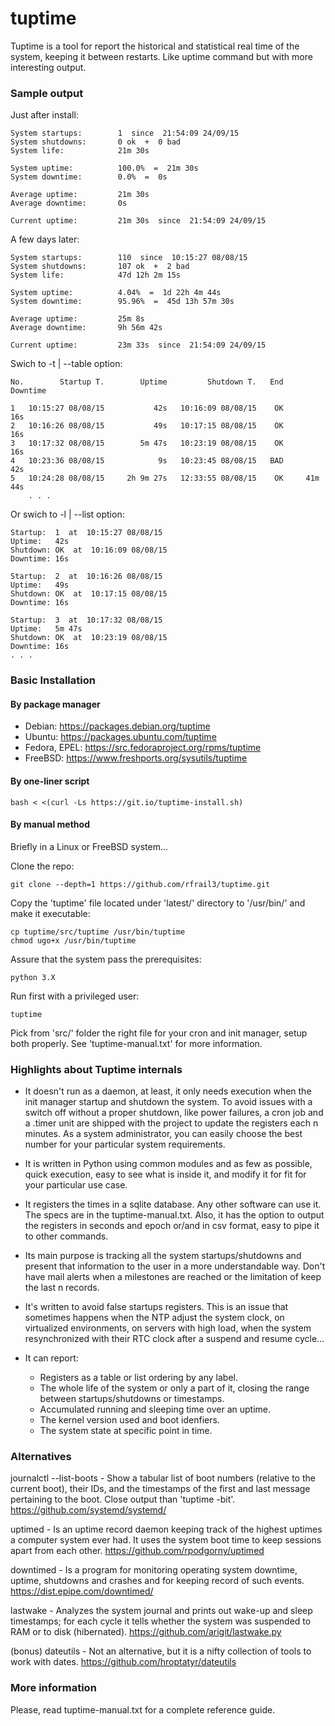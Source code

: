 tuptime
=======

Tuptime is a tool for report the historical and statistical real time of the system, keeping it between restarts. Like uptime command but with more interesting output.


### Sample output

Just after install:

	System startups:        1  since  21:54:09 24/09/15
	System shutdowns:       0 ok  +  0 bad
	System life:            21m 30s

	System uptime:          100.0%  =  21m 30s
	System downtime:        0.0%  =  0s

	Average uptime:         21m 30s
	Average downtime:       0s

	Current uptime:         21m 30s  since  21:54:09 24/09/15

A few days later:

	System startups:        110  since  10:15:27 08/08/15
	System shutdowns:       107 ok  +  2 bad
	System life:            47d 12h 2m 15s

	System uptime:          4.04%  =  1d 22h 4m 44s
	System downtime:        95.96%  =  45d 13h 57m 30s

	Average uptime:         25m 8s
	Average downtime:       9h 56m 42s

	Current uptime:         23m 33s  since  21:54:09 24/09/15

Swich to -t | --table option:

	No.        Startup T.        Uptime         Shutdown T.   End    Downtime
                                                                                                                                    
	1   10:15:27 08/08/15           42s   10:16:09 08/08/15    OK         16s
	2   10:16:26 08/08/15           49s   10:17:15 08/08/15    OK         16s
	3   10:17:32 08/08/15        5m 47s   10:23:19 08/08/15    OK         16s
	4   10:23:36 08/08/15            9s   10:23:45 08/08/15   BAD         42s
	5   10:24:28 08/08/15     2h 9m 27s   12:33:55 08/08/15    OK     41m 44s
        . . .

Or swich to -l | --list option:

	Startup:  1  at  10:15:27 08/08/15
	Uptime:   42s
	Shutdown: OK  at  10:16:09 08/08/15
	Downtime: 16s

	Startup:  2  at  10:16:26 08/08/15
	Uptime:   49s
	Shutdown: OK  at  10:17:15 08/08/15
	Downtime: 16s

	Startup:  3  at  10:17:32 08/08/15
	Uptime:   5m 47s
	Shutdown: OK  at  10:23:19 08/08/15
	Downtime: 16s
	. . .


### Basic Installation


#### By package manager

* Debian: https://packages.debian.org/tuptime
* Ubuntu: https://packages.ubuntu.com/tuptime
* Fedora, EPEL: https://src.fedoraproject.org/rpms/tuptime
* FreeBSD: https://www.freshports.org/sysutils/tuptime


#### By one-liner script

	bash < <(curl -Ls https://git.io/tuptime-install.sh)


#### By manual method

Briefly in a Linux or FreeBSD system...

Clone the repo:

	git clone --depth=1 https://github.com/rfrail3/tuptime.git

Copy the 'tuptime' file located under 'latest/' directory to '/usr/bin/' and make it executable:

	cp tuptime/src/tuptime /usr/bin/tuptime
	chmod ugo+x /usr/bin/tuptime

Assure that the system pass the prerequisites:

	python 3.X 

Run first with a privileged user:

	tuptime

Pick from 'src/' folder the right file for your cron and init manager, setup both
properly. See 'tuptime-manual.txt' for more information.


### Highlights about Tuptime internals

- It doesn't run as a daemon, at least, it only needs execution when the init manager startup and shutdown the system. To avoid issues with a switch off without a proper shutdown, like power failures, a cron job and a .timer unit are shipped with the project to update the registers each n minutes. As a system administrator, you can easily choose the best number for your particular system requirements.

- It is written in Python using common modules and as few as possible, quick execution, easy to see what is inside it, and modify it for fit for your particular use case.

- It registers the times in a sqlite database. Any other software can use it. The specs are in the tuptime-manual.txt. Also, it has the option to output the registers in seconds and epoch or/and in csv format, easy to pipe it to other commands.

- Its main purpose is tracking all the system startups/shutdowns and present that information to the user in a more understandable way. Don't have mail alerts when a milestones are reached or the limitation of keep the last n records.

- It's written to avoid false startups registers. This is an issue that sometimes happens when the NTP adjust the system clock, on virtualized environments, on servers with high load, when the system resynchronized with their RTC clock after a suspend and resume cycle...

- It can report:
  - Registers as a table or list ordering by any label.
  - The whole life of the system or only a part of it, closing the range between startups/shutdowns or timestamps.
  - Accumulated running and sleeping time over an uptime.
  - The kernel version used and boot idenfiers.
  - The system state at specific point in time.


### Alternatives

journalctl --list-boots - Show a tabular list of boot numbers (relative to the current boot), their IDs, and the timestamps of the first and last message pertaining to the boot. Close output than 'tuptime  -bit'.
https://github.com/systemd/systemd/

uptimed - Is an uptime record daemon keeping track of the highest uptimes a computer system ever had. It uses the system boot time to keep sessions apart from each other.
https://github.com/rpodgorny/uptimed

downtimed - Is a program for monitoring operating system downtime, uptime, shutdowns and crashes and for keeping record of such events.
https://dist.epipe.com/downtimed/

lastwake - Analyzes the system journal and prints out wake-up and sleep timestamps; for each cycle it tells whether the system was suspended to RAM or to disk (hibernated).
https://github.com/arigit/lastwake.py

(bonus) dateutils - Not an alternative, but it is a nifty collection of tools to work with dates.
https://github.com/hroptatyr/dateutils


### More information

Please, read tuptime-manual.txt for a complete reference guide.
